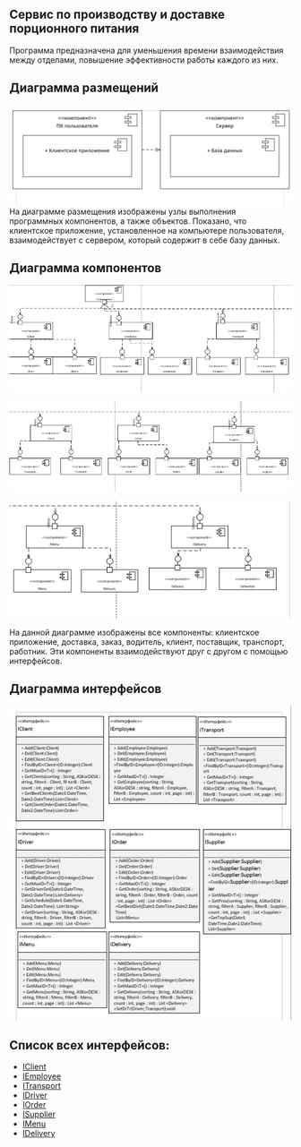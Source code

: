 ## Сервис по производству и доставке порционного питания
Программа предназначена для уменьшения времени взаимодействия между отделами, повышение эффективности работы каждого из них.
## Диаграмма размещений
![Диаграмма размещений](https://github.com/mrsmyc/itsaboutsmyc/blob/master/razmesheniy.png)
На диаграмме размещения изображены узлы выполнения программных компонентов, а также объектов. Показано, что клиентское приложение, установленное на компьютере пользователя, взаимодействует с сервером, который содержит в себе базу данных.
## Диаграмма компонентов
![Диаграмма компонентов (часть 1)](https://github.com/mrsmyc/itsaboutsmyc/blob/master/comp(1).png)

![Диаграмма компонентов (часть 2)](https://github.com/mrsmyc/itsaboutsmyc/blob/master/comp(2).png)

![Диаграмма компонентов (часть 3)](https://github.com/mrsmyc/itsaboutsmyc/blob/master/comp(3).png)

На данной диаграмме изображены все компоненты: клиентское приложение, доставка, заказ, водитель, клиент, поставщик, транспорт, работник. Эти компоненты взаимодействуют друг с другом с помощью интерфейсов. 
## Диаграмма интерфейсов
![Диаграмма интерфейсов](https://github.com/mrsmyc/itsaboutsmyc/blob/master/interface.png)

## Список всех интерфейсов:
* [IClient](https://github.com/mrsmyc/itsaboutsmyc/blob/master/IClient.md)
* [IEmployee](https://github.com/mrsmyc/itsaboutsmyc/blob/master/IEmployee.md)
* [ITransport](https://github.com/mrsmyc/itsaboutsmyc/blob/master/ITransport.md)
* [IDriver](https://github.com/mrsmyc/itsaboutsmyc/blob/master/IDriver.md)
* [IOrder](https://github.com/mrsmyc/itsaboutsmyc/blob/master/IOrder.md)
* [ISupplier](https://github.com/mrsmyc/itsaboutsmyc/blob/master/ISupplier.md)
* [IMenu](https://github.com/mrsmyc/itsaboutsmyc/blob/master/IMenu.md)
* [IDelivery](https://github.com/mrsmyc/itsaboutsmyc/blob/master/IDelivery.md)
